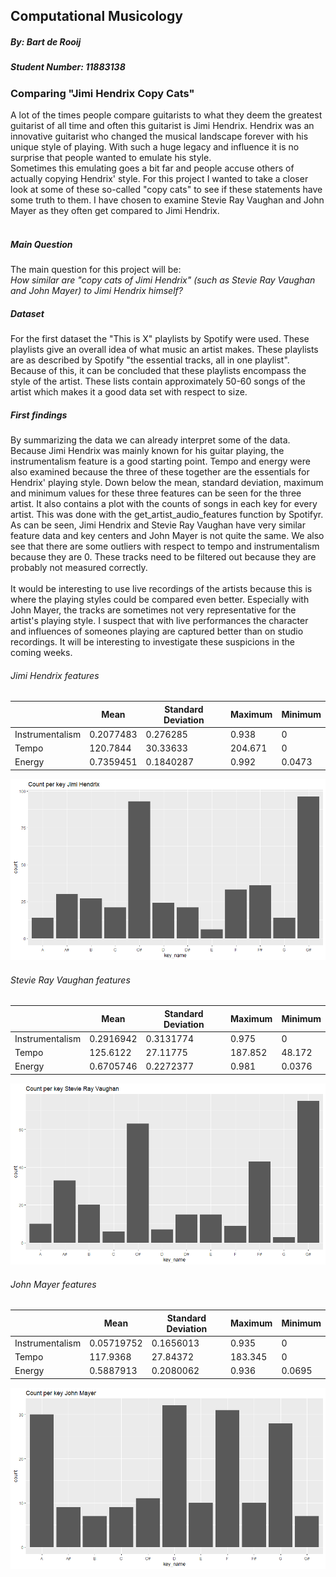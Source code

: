 ## Computational Musicology 
##### By: Bart de Rooij
##### Student Number: 11883138

### Comparing "Jimi Hendrix Copy Cats"
A lot of the times people compare guitarists to what they deem the greatest guitarist of all time and often this guitarist is Jimi Hendrix. Hendrix was an innovative guitarist who changed the musical landscape forever with his unique style of playing. With such a huge legacy and influence it is no surprise that people wanted to emulate his style. <br>
Sometimes this emulating goes a bit far and people accuse others of actually copying Hendrix' style. For this project I wanted to take a closer look at some of these so-called "copy cats" to see if these statements have some truth to them. I have chosen to examine Stevie Ray Vaughan and John Mayer as they often get compared to Jimi Hendrix. <br> <br>

##### Main Question
The main question for this project will be: <br>
*How similar are "copy cats of Jimi Hendrix" (such as Stevie Ray Vaughan and John Mayer) to Jimi Hendrix himself?*

##### Dataset
For the first dataset the "This is X" playlists by Spotify were used. These playlists give an overall idea of what music an artist makes. These playlists are as described by Spotify "the essential tracks, all in one playlist". Because of this, it can be concluded that these playlists encompass the style of the artist. These lists contain approximately 50-60 songs of the artist which makes it a good data set with respect to size. 

##### First findings
By summarizing the data we can already interpret some of the data. Because Jimi Hendrix was mainly known for his guitar playing, the instrumentalism feature is a good starting point. Tempo and energy were also examined because the three of these together are the essentials for Hendrix' playing style. Down below the mean, standard deviation, maximum and minimum values for these three features can be seen for the three artist. It also contains a plot with the counts of songs in each key for every artist. This was done with the get_artist_audio_features function by Spotifyr. As can be seen, Jimi Hendrix and Stevie Ray Vaughan have very similar feature data and key centers and John Mayer is not quite the same. We also see that there are some outliers with respect to tempo and instrumentalism because they are 0. These tracks need to be filtered out because they are probably not measured correctly. <br> <br>
It would be interesting to use live recordings of the artists because this is where the playing styles could be compared even better. Especially with John Mayer, the tracks are sometimes not very representative for the artist's playing style. I suspect that with live performances the character and influences of someones playing are captured better than on studio recordings. It will be interesting to investigate these suspicions in the coming weeks. 

###### Jimi Hendrix features

|                 | Mean      | Standard Deviation | Maximum | Minimum |
|-----------------|-----------|--------------------|---------|---------|
| Instrumentalism | 0.2077483 | 0.276285           | 0.938   | 0       |
| Tempo           | 120.7844  | 30.33633           | 204.671 | 0       |
| Energy          | 0.7359451 | 0.1840287          | 0.992   | 0.0473  |

<img src="Rplot_jimi.png" width="600">

###### Stevie Ray Vaughan features

|                 | Mean      | Standard Deviation | Maximum | Minimum |
|-----------------|-----------|--------------------|---------|---------|
| Instrumentalism | 0.2916942 | 0.3131774          | 0.975   | 0       |
| Tempo           | 125.6122  | 27.11775           | 187.852 | 48.172  |
| Energy          | 0.6705746 | 0.2272377          | 0.981   | 0.0376  |

<img src="Rplot_srv.png" width="600">

###### John Mayer features

|                 | Mean       | Standard Deviation | Maximum | Minimum |
|-----------------|------------|--------------------|---------|---------|
| Instrumentalism | 0.05719752 | 0.1656013          | 0.935   | 0       |
| Tempo           | 117.9368   | 27.84372           | 183.345 | 0       |
| Energy          | 0.5887913  | 0.2080062          | 0.936   | 0.0695  |

<img src="Rplot_mayer.png" width="600">

<br>
